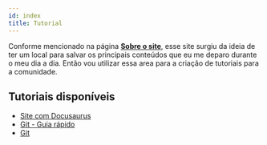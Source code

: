 ```yaml
---
id: index
title: Tutorial
---
```


Conforme mencionado na página **[Sobre o site](/info/)**, esse site surgiu da ideia de ter um local para salvar os principais conteúdos que eu me deparo durante o meu dia a dia. Então vou utilizar essa area para a criação de tutoriais para a comunidade.

## Tutoriais disponíveis

- [Site com Docusaurus](/tutorial/site_docusaurus/introducao)
- [Git - Guia rápido](/tutorial/git/guia_rapido)
- [Git](/tutorial/git/)
